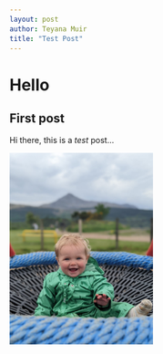 ```yaml
---
layout: post
author: Teyana Muir
title: "Test Post"
---
```


# Hello
## First post
Hi there, this is a *test* post...

<img src="/assets/img/3c8a7854-8277-425a-b627-2f76f1c2118c.jpg" width="50%" align="left">
